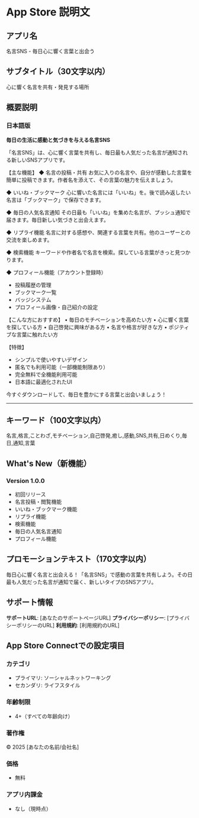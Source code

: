 # App Store 説明文

## アプリ名
名言SNS - 毎日心に響く言葉と出会う

## サブタイトル（30文字以内）
心に響く名言を共有・発見する場所

## 概要説明

### 日本語版

**毎日の生活に感動と気づきを与える名言SNS**

「名言SNS」は、心に響く言葉を共有し、毎日最も人気だった名言が通知される新しいSNSアプリです。

【主な機能】
◆ 名言の投稿・共有
お気に入りの名言や、自分が感動した言葉を簡単に投稿できます。作者名を添えて、その言葉の魅力を伝えましょう。

◆ いいね・ブックマーク
心に響いた名言には「いいね」を。後で読み返したい名言は「ブックマーク」で保存できます。

◆ 毎日の人気名言通知
その日最も「いいね」を集めた名言が、プッシュ通知で届きます。毎日新しい気づきと出会えます。

◆ リプライ機能
名言に対する感想や、関連する言葉を共有。他のユーザーとの交流を楽しめます。

◆ 検索機能
キーワードや作者名で名言を検索。探している言葉がきっと見つかります。

◆ プロフィール機能（アカウント登録時）
- 投稿履歴の管理
- ブックマーク一覧
- バッジシステム
- プロフィール画像・自己紹介の設定

【こんな方におすすめ】
• 毎日のモチベーションを高めたい方
• 心に響く言葉を探している方
• 自己啓発に興味がある方
• 名言や格言が好きな方
• ポジティブな言葉に触れたい方

【特徴】
- シンプルで使いやすいデザイン
- 匿名でも利用可能（一部機能制限あり）
- 完全無料で全機能利用可能
- 日本語に最適化されたUI

今すぐダウンロードして、毎日を豊かにする言葉と出会いましょう！

---

## キーワード（100文字以内）
名言,格言,ことわざ,モチベーション,自己啓発,癒し,感動,SNS,共有,日めくり,毎日,通知,言葉

## What's New（新機能）

### Version 1.0.0
- 初回リリース
- 名言投稿・閲覧機能
- いいね・ブックマーク機能
- リプライ機能
- 検索機能
- 毎日の人気名言通知
- プロフィール機能

## プロモーションテキスト（170文字以内）
毎日心に響く名言と出会える！「名言SNS」で感動の言葉を共有しよう。その日最も人気だった名言が通知で届く、新しいタイプのSNSアプリ。

## サポート情報

**サポートURL**: [あなたのサポートページURL]
**プライバシーポリシー**: [プライバシーポリシーのURL]
**利用規約**: [利用規約のURL]

## App Store Connectでの設定項目

### カテゴリ
- プライマリ: ソーシャルネットワーキング
- セカンダリ: ライフスタイル

### 年齢制限
- 4+（すべての年齢向け）

### 著作権
© 2025 [あなたの名前/会社名]

### 価格
- 無料

### アプリ内課金
- なし（現時点）